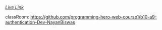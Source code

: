 [_Live Link_](https://assignment-09-six.vercel.app/)


classRoom:  https://github.com/programming-hero-web-course1/b10-a9-authentication-Dev-NayanBiswas 